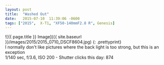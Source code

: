 ```yaml
---
layout: post
title:  "Washed Out"
date:   2015-07-10  11:39:06 -0600
tags: ["2015",  X-T1, "XF50-140mmF2.8 R", Genesis]
---
```

![{{ page.title }} Image]({{ site.baseurl }}/images/2015/2015_0710_DSCF8604.jpg)
{: .prettyprint}  
I normally don't like pictures where the back light is too strong, but this is an exception  
1/140 sec, f/3.6, ISO 200 - Shutter clicks this day: 874